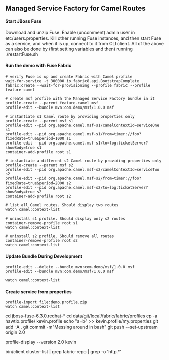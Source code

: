 ## Managed Service Factory for Camel Routes

#### Start JBoss Fuse
Download and unzip Fuse. Enable (uncomment) admin user in etc/users.properties.
Kill other running Fuse instances, and then start Fuse as a service, and when it is up, connect to it from CLI client.
All of the above can also be done by (first setting variables and then) running ./restartFuse.sh

#### Run the demo with Fuse Fabric

    # verify Fuse is up and create Fabric with Camel profile
    wait-for-service -t 300000 io.fabric8.api.BootstrapComplete
    fabric:create --wait-for-provisioning --profile fabric --profile feature-camel

    # create msf profile with the Managed Service Factory bundle in it
    profile-create --parent feature-camel msf
    profile-edit --bundle mvn:com.demo/msf/1.0.0 msf

    # instantiate s1 Camel route by providing properties only
    profile-create --parent msf s1
    profile-edit --pid org.apache.camel.msf-s1/camelContextId=serviceOne s1
    profile-edit --pid org.apache.camel.msf-s1/from=timer://foo?fixedRate=true&period=1000 s1
    profile-edit --pid org.apache.camel.msf-s1/to=log:ticketServer?showBody=true s1
    container-add-profile root s1

    # instantiate a different s2 Camel route by providing properties only
    profile-create --parent msf s2
    profile-edit --pid org.apache.camel.msf-s2/camelContextId=serviceTwo s2
    profile-edit --pid org.apache.camel.msf-s2/from=timer://foo?fixedRate=true&period=2000 s2
    profile-edit --pid org.apache.camel.msf-s2/to=log:ticketServer?showBody=true s2
    container-add-profile root s2

    # list all Camel routes. Should display two routes
    watch camel:context-list

    # uninstall s1 profile. Should display only s2 routes
    container-remove-profile root s1
    watch camel:context-list

    # uninstall s2 profile. Should remove all routes
    container-remove-profile root s2
    watch camel:context-list

#### Update Bundle During Development

    profile-edit --delete --bundle mvn:com.demo/msf/1.0.0 msf
    profile-edit --bundle mvn:com.demo/msf/1.0.0 msf

    watch camel:context-list

#### Create service from properties
    profile-import file:demo.profile.zip
    watch camel:context-list



cd jboss-fuse-6.3.0.redhat-*
cd data/git/local/fabric/fabric/profiles
cp -a hawtio.profile/ kevin.profile
echo "a=b" >> kevin.profile/my.properties
git add -A .
git commit -m"Messing around in bash"
git push --set-upstream origin 2.0

profile-display --version 2.0 kevin






bin/client cluster-list | grep fabric-repo | grep -o 'http.*'



